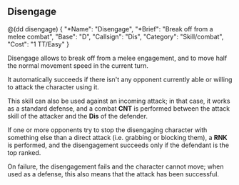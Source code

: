 ## Disengage 

@(dd disengage)
{ 
  "*Name": "Disengage",
  "*Brief": "Break off from a melee combat",
  "Base": "D",
  "Callsign": "Dis",
  "Category": "Skill/combat",
  "Cost": "1 TT/Easy"
}

Disengage allows to break off from a melee engagement, and to move half the normal movement 
speed in the current turn. 

It automatically succeeds if there isn't any opponent currently able or willing to attack
the character using it. 

This skill can also be used against an incoming attack; in that case, it works as a
standard defense, and a combat **CNT** is performed between the attack skill of the attacker
and the **Dis** of the defender. 

If one or more opponents try to stop the disengaging character with something else
than a direct attack (i.e. grabbing or blocking them), a **RNK** is performed, 
and the disengagement succeeds only if the defendant is the top ranked.

On failure, the disengagement fails and the character cannot move; when used as a defense,
this also means that the attack has been successful.
